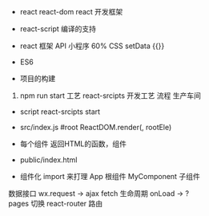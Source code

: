 - react react-dom react 开发框架
- react-script 编译的支持

- react 框架  API 小程序 60%
  CSS setData {{}}
- ES6
- 项目的构建

1. npm run start 工艺
  react-srcipts 开发工艺  流程  生产车间 
  - script react-srcipts start
  - src/index.js #root ReactDOM.render(<App/>, rootEle)
  - 每个组件  返回HTML的函数，组件
  - public/index.html

  - 组件化
  import 来打理
  App 根组件
  MyComponent 子组件

  数据接口  wx.request -> ajax fetch
  生命周期 onLoad -> ?  
  pages 切换  react-router 路由